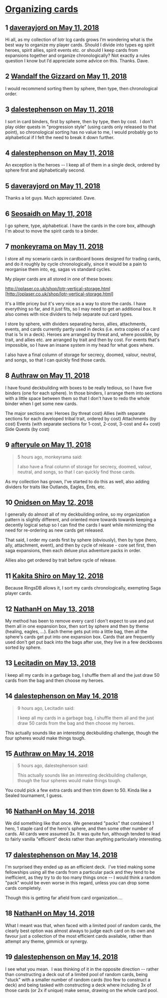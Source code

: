 # [Organizing cards](https://community.fantasyflightgames.com/topic/275691-organizing-cards/)

## 1 [daverayjord on May 11, 2018](https://community.fantasyflightgames.com/topic/275691-organizing-cards/?do=findComment&comment=3326675)

Hi all, as my collection of lotr lcg cards grows I’m wondering what is the best way to organize my player cards. Should I divide into types eg spirit heroes, spirit allies, spirit events etc. or should I keep cards from expansions together and organize chronologically? Not exactly a rules question I know but I’d appreciate some advice on this. Thanks. Dave. 

## 2 [Wandalf the Gizzard on May 11, 2018](https://community.fantasyflightgames.com/topic/275691-organizing-cards/?do=findComment&comment=3326788)

I would recommend sorting them by sphere, then type, then chronological order.

## 3 [dalestephenson on May 11, 2018](https://community.fantasyflightgames.com/topic/275691-organizing-cards/?do=findComment&comment=3326897)

I sort in card binders, first by sphere, then by type, then by cost.  I don't play older quests in "progression style" (using cards only released to that point), so chronological sorting has no value to me, I would probably go to alphabetical if I felt the need to break it down further.

## 4 [dalestephenson on May 11, 2018](https://community.fantasyflightgames.com/topic/275691-organizing-cards/?do=findComment&comment=3326898)

An exception is the heroes -- I keep all of them in a single deck, ordered by sphere first and alphabetically second.

## 5 [daverayjord on May 11, 2018](https://community.fantasyflightgames.com/topic/275691-organizing-cards/?do=findComment&comment=3326905)

Thanks a lot guys. Much appreciated. Dave. 

## 6 [Seosaidh on May 11, 2018](https://community.fantasyflightgames.com/topic/275691-organizing-cards/?do=findComment&comment=3327191)

I go sphere, type, alphabetical. I have the cards in the core box, although I'm about to move the spirit cards to a binder.

## 7 [monkeyrama on May 11, 2018](https://community.fantasyflightgames.com/topic/275691-organizing-cards/?do=findComment&comment=3327215)

I store all my scenario cards in cardboard boxes designed for trading cards, and do it roughly by cycle chronologically, since it would be a pain to reorganise them into, eg, sagas vs standard cycles.

My player cards are all stored in one of these boxes:

http://oplaser.co.uk/shop/lotr-vertical-storage.html [http://oplaser.co.uk/shop/lotr-vertical-storage.html]

It's a little pricey but it's very nice as a way to store the cards. I have everything so far, and it *just* fits, so I may need to get an additional box. It also comes with nice dividers to help separate out card types.

I store by sphere, with dividers separating heros, allies, attachments, events, and cards currently partly used in decks (i.e. extra copies of a card that is 1x in a deck). Heroes are arranged by threat and, where possible, by trait, and allies etc. are arranged by trait and then by cost. For events that's impossible, so I have an insane system in my head for what goes where.

I also have a final column of storage for secrecy, doomed, valour, neutral, and songs, so that I can quickly find those cards. 

## 8 [Authraw on May 11, 2018](https://community.fantasyflightgames.com/topic/275691-organizing-cards/?do=findComment&comment=3327579)

I have found deckbuilding with boxes to be really tedious, so I have five binders (one for each sphere). In those binders, I arrange them into sections with a little space between them so that I don't have to redo the whole binder when I get some new cards.

The major sections are:
Heroes (by threat cost)
Allies (with separate sections for each developed tribal trait, ordered by cost)
Attachments (by cost)
Events (with separate sections for 1-cost, 2-cost, 3-cost and 4+ cost)
Side Quests (by cost)

## 9 [afteryule on May 11, 2018](https://community.fantasyflightgames.com/topic/275691-organizing-cards/?do=findComment&comment=3327838)

> 5 hours ago, monkeyrama said:
> 
> I also have a final column of storage for secrecy, doomed, valour, neutral, and songs, so that I can quickly find those cards. 

As my collection has grown, I've started to do this as well, also adding dividers for traits like Outlands, Eagles, Ents, etc.

## 10 [Onidsen on May 12, 2018](https://community.fantasyflightgames.com/topic/275691-organizing-cards/?do=findComment&comment=3328492)

I generally do almost all of my deckbuilding online, so my organization pattern is slightly different, and oriented more towards towards keeping a decently logical setup so I can find the cards I want while minimizing the need for re-ordering as new cards get released.

That said, I order my cards first by sphere (obviously), then by type (hero, ally, attachment, event), and then by cycle of release - core set first, then saga expansions, then each deluxe plus adventure packs in order.

Allies also get ordered by trait before cycle of release.

## 11 [Kakita Shiro on May 12, 2018](https://community.fantasyflightgames.com/topic/275691-organizing-cards/?do=findComment&comment=3329136)

Because RingsDB allows it, I sort my cards chronologically, exempting Saga player cards.

## 12 [NathanH on May 13, 2018](https://community.fantasyflightgames.com/topic/275691-organizing-cards/?do=findComment&comment=3329624)

My method has been to remove every card I don't expect to use and put them all in one expansion box, then sort by sphere and then by theme (healing, eagles, ...). Each theme gets put into a little bag, then all the sphere's cards get put into one expansion box. Cards that are frequently used don't get put back into the bags after use, they live in a few deckboxes sorted by sphere.

## 13 [Lecitadin on May 13, 2018](https://community.fantasyflightgames.com/topic/275691-organizing-cards/?do=findComment&comment=3329746)

I keep all my cards in a garbage bag, I shuffle them all and the just draw 50 cards from the bag and then choose my heroes.

## 14 [dalestephenson on May 14, 2018](https://community.fantasyflightgames.com/topic/275691-organizing-cards/?do=findComment&comment=3330417)

> 9 hours ago, Lecitadin said:
> 
> I keep all my cards in a garbage bag, I shuffle them all and the just draw 50 cards from the bag and then choose my heroes.

This actually sounds like an interesting deckbuilding challenge, though the four spheres would make things tough.

## 15 [Authraw on May 14, 2018](https://community.fantasyflightgames.com/topic/275691-organizing-cards/?do=findComment&comment=3330617)

> 5 hours ago, dalestephenson said:
> 
> This actually sounds like an interesting deckbuilding challenge, though the four spheres would make things tough.

You could pick a few extra cards and then trim down to 50. Kinda like a Sealed tournament, I guess.

## 16 [NathanH on May 14, 2018](https://community.fantasyflightgames.com/topic/275691-organizing-cards/?do=findComment&comment=3330651)

We did something like that once. We generated "packs" that contained 1 hero, 1 staple card of the hero's sphere, and then some other number of cards. All cards were assumed 3x. It was quite fun, although tended to lead to fairly vanilla "efficient" decks rather than anything particularly interesting.

## 17 [dalestephenson on May 14, 2018](https://community.fantasyflightgames.com/topic/275691-organizing-cards/?do=findComment&comment=3330902)

I'm surprised they ended up as an efficient deck.  I've tried making some fellowships using all the cards from a particular pack and they tend to be inefficient, as they try to do too many things once -- I would think a random "pack" would be even worse in this regard, unless you can drop some cards completely.

Though this is getting far afield from card organization....

## 18 [NathanH on May 14, 2018](https://community.fantasyflightgames.com/topic/275691-organizing-cards/?do=findComment&comment=3331426)

What I meant was that, when faced with a limited pool of random cards, the clearly best option was almost always to judge each card on its own and favour just a collection of the most efficient cards available, rather than attempt any theme, gimmick or synergy.

## 19 [dalestephenson on May 14, 2018](https://community.fantasyflightgames.com/topic/275691-organizing-cards/?do=findComment&comment=3331512)

I see what you mean.  I was thinking of it in the opposite direction -- rather than constructing a deck out of a limited pool of random cards, being "stuck" with a smaller number of random cards (too few to construct a deck) and being tasked with constructing a deck where including 3x of those cards (or 2x if unique) make sense, drawing on the whole card pool.

